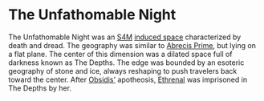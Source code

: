 # The Unfathomable Night

The Unfathomable Night was an [S4M](/cosmology/dimension-types.md#standard-4-manifold-s4m) [induced space](/cosmology/dimension-types.md#induced-space) characterized by death and dread. The geography was similar to [Abrecis Prime](../../introduction.md), but lying on a flat plane. The center of this dimension was a dilated space full of darkness known as The Depths. The edge was bounded by an esoteric geography of stone and ice, always reshaping to push travelers back toward the center. After [Obsidis'](../../inhabitants/deities/obsidis.md) apotheosis, [Ethrenal](../../inhabitants/figures/ethrenal.md) was imprisoned in The Depths by her.